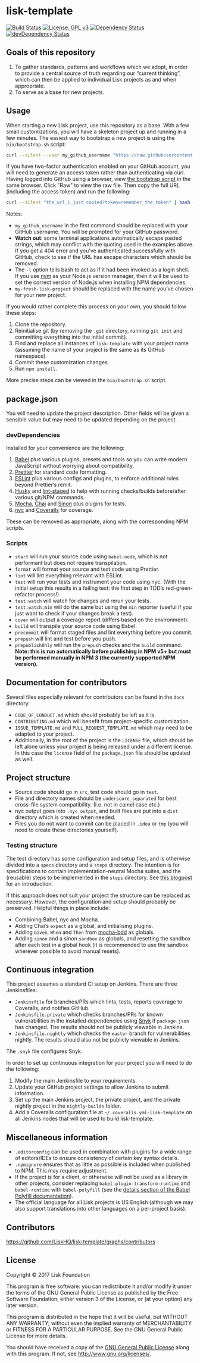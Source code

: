 # lisk-template

[![Build Status](https://jenkins.lisk.io/buildStatus/icon?job=lisk-template/master)](https://jenkins.lisk.io/job/lisk-template/job/master/)
[![License: GPL v3](https://img.shields.io/badge/License-GPL%20v3-blue.svg)](http://www.gnu.org/licenses/gpl-3.0)
<a href="https://david-dm.org/LiskHQ/lisk-template"><img src="https://david-dm.org/LiskHQ/lisk-template.svg" alt="Dependency Status"></a>
<a href="https://david-dm.org/LiskHQ/lisk-template/?type=dev"><img src="https://david-dm.org/LiskHQ/lisk-template/dev-status.svg" alt="devDependency Status"></a>

## Goals of this repository

1. To gather standards, patterns and workflows which we adopt, in order to
	provide a central source of truth regarding our “current thinking”, which can
	then be applied to individual Lisk projects as and when appropriate.
1. To serve as a base for new projects.

## Usage

When starting a new Lisk project, use this repository as a base. With a few
small customizations, you will have a skeleton project up and running in a few
minutes. The easiest way to bootstrap a new project is using the
`bin/bootstrap.sh` script:

```sh
curl --silent --user my_github_username "https://raw.githubusercontent.com/LiskHQ/lisk-template/master/bin/bootstrap.sh" | bash -ls my-fresh-lisk-project
```

If you have two-factor authentication enabled on your GitHub account, you will
need to generate an access token rather than authenticating via curl. Having
logged into GitHub using a browser, view [the bootstrap
script][bootstrap-script] in the same browser. Click "Raw" to view the raw file.
Then copy the full URL (including the access token) and run the following:

```sh
curl --silent "the_url_i_just_copied?token=remember_the_token" | bash -ls my-fresh-lisk-project
```

Notes:

* `my_github_username` in the first command should be replaced with your GitHub
	username. You will be prompted for your GitHub password.
* **Watch out**: some terminal applications automatically escape pasted strings,
	which may conflict with the quoting used in the examples above. If you get a
	404 error and you've authenticated successfully with GitHub, check to see if
	the URL has escape characters which should be removed.
* The `-l` option tells bash to act as if it had been invoked as a login shell.
	If you use [nvm][nvm] as your Node.js version manager, then it will be used to
	set the correct version of Node.js when installing NPM dependencies.
* `my-fresh-lisk-project` should be replaced with the name you’ve chosen for
	your new project.

If you would rather complete this process on your own, you should follow these
steps:

1. Clone the repository.
1. Reinitialise git (by removing the `.git` directory, running `git init` and
	committing everything into the initial commit).
1. Find and replace all instances of `lisk-template` with your project name
	(assuming the name of your project is the same as its GitHub namespace).
1. Commit these customization changes.
1. Run `npm install`.

More precise steps can be viewed in the `bin/bootstrap.sh` script.

## package.json

You will need to update the project description. Other fields will be given a
sensible value but may need to be updated depending on the project.

### devDependencies

Installed for your convenience are the following:

1. [Babel][babel] plus various plugins, presets and tools so you can write
	modern JavaScript without worrying about compatibility.
1. [Prettier][prettier] for standard code formatting.
1. [ESLint][eslint] plus various configs and plugins, to enforce additional
	rules beyond Prettier’s remit.
1. [Husky][husky] and [lint-staged][lint-staged] to help with running
	checks/builds before/after various git/NPM commands.
1. [Mocha][mocha], [Chai][chai] and [Sinon][sinon] plus plugins for tests.
1. [nyc][nyc] and [Coveralls][coveralls] for coverage.

These can be removed as appropriate, along with the corresponding NPM scripts.

### Scripts

* `start` will run your source code using `babel-node`, which is not performant
	but does not require transpilation.
* `format` will format your source and test code using Prettier.
* `lint` will lint everything relevant with ESLint.
* `test` will run your tests and instrument your code using nyc. (With the
	initial setup this results in a failing test: the first step in TDD’s
	red-green-refactor process!)
* `test:watch` will watch for changes and rerun your tests.
* `test:watch:min` will do the same but using the `min` reporter (useful if you
	just want to check if your changes break a test).
* `cover` will output a coverage report (differs based on the environment).
* `build` will transpile your source code using Babel.
* `precommit` will format staged files and lint everything before you commit.
* `prepush` will lint and test before you push.
* `prepublishOnly` will run the `prepush` checks and the `build` command.
	**Note: this is run automatically before publishing in NPM v5+ but must be
	performed manually in NPM 3 (the currently supported NPM version).**

## Documentation for contributors

Several files especially relevant for contributors can be found in the `docs`
directory:

* `CODE_OF_CONDUCT.md` which should probably be left as it is.
* `CONTRIBUTING.md` which will benefit from project-specific customization.
* `ISSUE_TEMPLATE.md` and `PULL_REQUEST_TEMPLATE.md` which may need to be
	adapted to your project.
* Additionally, in the root of the project is the `LICENSE` file, which should
	be left alone unless your project is being released under a different license.
	In this case the `license` field of the `package.json` file should be updated
	as well.

## Project structure

* Source code should go in `src`, test code should go in `test`.
* File and directory names should be `underscore_separated` for best cross-file
	system compatibility. (I.e. not in camel case etc.)
* nyc output goes into `.nyc_output`, and built files are put into a `dist`
	directory which is created when needed.
* Files you do not want to commit can be placed in `.idea` or `tmp` (you will
	need to create these directories yourself).

### Testing structure

The test directory has some configuration and setup files, and is otherwise
divided into a `specs` directory and a `steps` directory. The intention is for
specifications to contain implementation-neutral Mocha suites, and the
(reusable) steps to be implemented in the `steps` directory. See [this
blogpost][gwt-blogpost] for an introduction.

If this approach does not suit your project the structure can be replaced as
necessary. However, the configuration and setup should probably be preserved.
Helpful things in place include:

* Combining Babel, nyc and Mocha.
* Adding Chai’s `expect` as a global, and initialising plugins.
* Adding `Given`, `When` and `Then` from [mocha-bdd][mocha-bdd] as globals.
* Adding `sinon` and a sinon `sandbox` as globals, and resetting the sandbox
	after each test in a global hook (it is recommended to use the sandbox
	wherever possible to avoid manual resets).

## Continuous integration

This project assumes a standard CI setup on Jenkins. There are three
Jenkinsfiles:

* `Jenkinsfile` for branches/PRs which lints, tests, reports coverage to
	Coveralls, and notifies GitHub.
* `Jenkinsfile.private` which checks branches/PRs for known vulnerabilities in
	the installed dependencies using [Snyk][snyk] if `package.json` has changed.
	The results should not be publicly viewable in Jenkins.
* `Jenkinsfile.nightly` which checks the `master` branch for vulnerabilities
	nightly. The results should also not be publicly viewable in Jenkins.

The `.snyk` file configures Snyk.

In order to set up continuous integration for your project you will need to do
the following:

1. Modify the main Jenkinsfile to your requirements.
1. Update your GitHub project settings to allow Jenkins to submit information.
1. Set up the main Jenkins project, the private project, and the private nightly
	project in the `nightly-builds` folder.
1. Add a Coveralls configuration file at `~/.coveralls.yml-lisk-template` on all
	Jenkins nodes that will be used to build lisk-template.

## Miscellaneous information

* `.editorconfig` can be used in combination with plugins for a wide range of
	editors/IDEs to ensure consistency of certain key syntax details.
* `.npmignore` ensures that as little as possible is included when published to
	NPM. This may require adjustment.
* If the project is for a client, or otherwise will not be used as a library in
	other projects, consider replacing `babel-plugin-transform-runtime` and
	`babel-runtime` with `babel-polyfill` (see the
	[details section of the Babel Polyfill documentation](babel-polyfill-details)).
* The official language for all Lisk projects is US English (although we may
	also support translations into other languages on a per-project basis).

## Contributors

https://github.com/LiskHQ/lisk-template/graphs/contributors

## License

Copyright © 2017 Lisk Foundation

This program is free software: you can redistribute it and/or modify it under
the terms of the GNU General Public License as published by the Free Software
Foundation, either version 3 of the License, or (at your option) any later
version.

This program is distributed in the hope that it will be useful, but WITHOUT ANY
WARRANTY; without even the implied warranty of MERCHANTABILITY or FITNESS FOR A
PARTICULAR PURPOSE. See the GNU General Public License for more details.

You should have received a copy of the [GNU General Public License][license]
along with this program. If not, see <http://www.gnu.org/licenses/>.

[babel]: https://babeljs.io/
[babel-polyfill-details]: http://babeljs.io/docs/usage/polyfill#details
[bootstrap-script]: https://github.com/LiskHQ/lisk-template/blob/master/bin/bootstrap.sh
[chai]: http://chaijs.com/
[coveralls]: https://coveralls.io/
[eslint]: https://eslint.org/
[gwt-blogpost]: https://blog.lisk.io/bdd-style-unit-testing-with-mocha-704137e429d5
[husky]: https://github.com/typicode/husky
[license]: https://github.com/LiskHQ/lisk-template/tree/master/LICENSE
[lint-staged]: https://github.com/okonet/lint-staged
[mocha]: http://mochajs.org/
[mocha-bdd]: https://github.com/LiskHQ/mocha-bdd
[nvm]: https://github.com/creationix/nvm
[nyc]: https://istanbul.js.org/
[prettier]: https://prettier.io/
[sinon]: http://sinonjs.org/
[snyk]: https://snyk.io/
